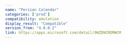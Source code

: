 ```yaml
---
name: "Persian Calendar"
categories: ['prod']
compatibility: emulation
display_result: "Compatible"
version_from: "4.0.0.2"
link: https://apps.microsoft.com/detail/9WZDNCRDMWCM
---
```

